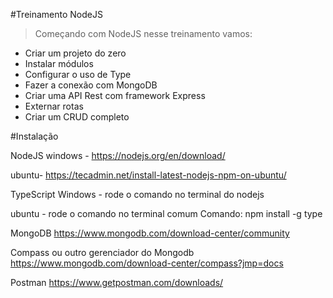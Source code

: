 #Treinamento NodeJS

> Começando com NodeJS nesse treinamento vamos:

- Criar um projeto do zero
- Instalar módulos
- Configurar o uso de Type
- Fazer a conexão com MongoDB
- Criar uma API Rest com framework Express
- Externar rotas
- Criar um CRUD completo

#Instalação

NodeJS
windows - https://nodejs.org/en/download/

ubuntu- https://tecadmin.net/install-latest-nodejs-npm-on-ubuntu/

TypeScript
Windows - rode o comando no terminal do nodejs

ubuntu - rode o comando no terminal comum
Comando: npm install -g type

MongoDB
https://www.mongodb.com/download-center/community

Compass ou outro gerenciador do Mongodb
https://www.mongodb.com/download-center/compass?jmp=docs

Postman
https://www.getpostman.com/downloads/
